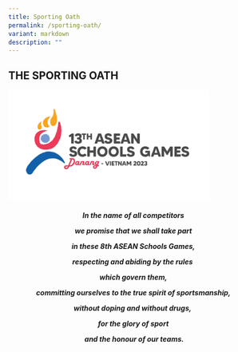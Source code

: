 ```yaml
---
title: Sporting Oath
permalink: /sporting-oath/
variant: markdown
description: ""
---
```

<h2><strong>THE SPORTING OATH</strong>&nbsp;</h2>
<p></p>
<div class="isomer-image-wrapper">
<img style="width: 80%;" height="auto" width="100%" alt="" src="/images/2024_ASG_Logo.jpg">
</div>
<center><h5>
In the name of all competitors&nbsp;<p>

we promise that we shall take part&nbsp;

in these 8th ASEAN Schools Games,&nbsp;

respecting and abiding by the rules&nbsp;&nbsp;

which govern them,&nbsp;

committing ourselves to the true spirit of sportsmanship,&nbsp;

without doping and without drugs,&nbsp;&nbsp;

for the glory of sport&nbsp;

and the honour of our teams.	
	</p></h5></center>